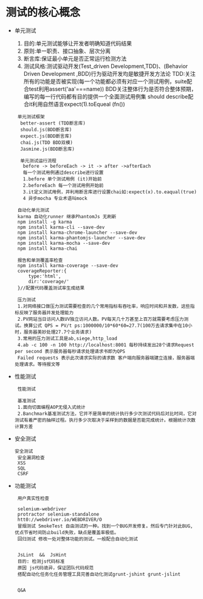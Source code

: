 # 测试的核心概念
  + 单元测试
    1. 目的:单元测试能够让开发者明确知道代码结果
    2. 原则:单一职责、接口抽象、层次分离
    3. 断言库:保证最小单元是否正常运行检测方法
    4. 测试风格:测试驱动开发(Test_driven Development,TDD)、(Behavior Driven Development ,BDD)行为驱动开发均是敏捷开发方法论
       TDD:关注所有的功能是否被实现(每一个功能都必须有对应一个测试用例，suite配合test利用assert('aa'===name))
       BDD关注整体行为是否符合整体预期，编写的每一行代码都有目的提供一个全面测试用例集 should describe配合it利用自然语言expect(1).toEqueal   (fn())

     ```
      单元测试框架
       better-assert (TDD断言库)
       should.js(BDD断言库)
       expect.js(BDD断言库)
       chai.js(TDD BDD双模)
       Jasmine.js(BDD断言库)
     ```
     ```
       单元测试运行流程
        before -> beforeEach -> it -> after ->afterEach 
        每一个测试用例通过describe进行设置
        1.before 单个测试用例 (it)开始前
        2.beforeEach 每一个测试用例开始前
        3.it定义测试用例，并利用断言库进行设置chai如:expect(x).to.eaqual(true)
        4 异步mocha 专业术语叫mock
     ```
     ```
      自动化单元测试
      karma 自动化runner 继承PhantomJs 无刷新
      npm install -g karma
      npm install karma-cli --save-dev
      npm install karma-chrome-launcher --save-dev
      npm install karma-phantomjs-launcher --save-dev
      npm install karma-mocha --save-dev
      npm install karma-chai
     ```
     ```
      报告和单测覆盖率检查
      npm install karma-coverage --save-dev
      coverageReporter:{
          type:'html',
          dir:'coverage/'
      }//配置代码覆盖测试率生成结果
     ```
     ```
      压力测试
      1.对网络接口做压力测试需要检查的几个常用指标有吞吐率，响应时间和并发数，这些指标反映了服务器并发处理能力
      2.PV网站当日访问人数UV独立访问人数。PV每天几十万甚至上百万就需要考虑压力测试。换算公式 QPS = PV/t ps:1000000/10*60*60=27.7(100万去请求集中在10小时，服务器美妙处理27.7个业务请求)
      3.常用的压力测试工具是ab,siege,http_load
      4.ab -c 100 -n 100 http://localhost:8001 每秒持续发出28个请求Request per second 表示服务器每秒请求处理请求书即为QPS
      Failed requests 表示此次请求实际的请求数 客户端向服务器端建立连接，服务器端处理请求。等待报文等
     ```
  + 性能测试
     ```
      性能测试

      基准测试
      1.面向切面编程AOP无侵入式统计
      2.Banchmark基准测试方法，它并不是简单的统计执行多少次测试代码后对比时间，它对测试有着严密的抽样过程。执行多少次取决于采样到的数据是否能完成统计。根据统计次数计算方差
     ```
  + 安全测试
     ```
     安全测试
      安全漏洞检查
      XSS
      SQL
      CSRF
     ```
  + 功能测试
    ```
     用户真实性检查

     selenium-webdriver
     protractor selenium-standalone
     htt0://webdriver.io/WEBDRIVER/O
     冒烟测试 SmokeTest 自由测试的一种。找到一个BUG开发修复。然后专门针对此BUG,优点节省时间防止build失败，缺点是覆盖率极低。
     回归测试 修改一处对整体功能的测试。一般配合自动化测试


     JsLint  &&  JsHint
     目的: 检测js代码标准
     原因 js代码诡异，保证团队代码规范
     搭配自动化任务化任务管理工具完善自动化测试grunt-jshint grunt-jslint


     Q&A
    ```